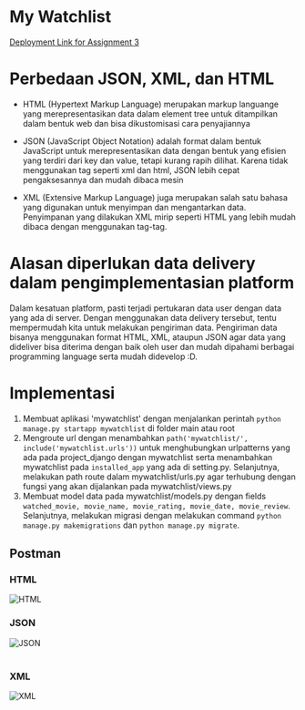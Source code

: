 # My Watchlist
[Deployment Link for Assignment 3](http://tugas2yudi.herokuapp.com/mywatchlist/)

# Perbedaan JSON, XML, dan HTML
* HTML (Hypertext Markup Language) merupakan markup languange yang merepresentasikan data dalam element tree untuk ditampilkan dalam bentuk web dan bisa dikustomisasi cara penyajiannya

* JSON (JavaScript Object Notation) adalah format dalam bentuk JavaScript untuk merepresentasikan data dengan bentuk yang efisien yang terdiri dari key dan value, tetapi kurang rapih dilihat. Karena tidak menggunakan tag seperti xml dan html, JSON lebih cepat pengaksesannya dan mudah dibaca mesin

* XML (Extensive Markup Language) juga merupakan salah satu bahasa yang digunakan untuk menyimpan dan mengantarkan data. Penyimpanan yang dilakukan XML mirip seperti HTML yang lebih mudah dibaca dengan menggunakan tag-tag.

# Alasan diperlukan data delivery dalam pengimplementasian platform
Dalam kesatuan platform, pasti terjadi pertukaran data user dengan data yang ada di server. Dengan menggunakan data delivery tersebut, tentu mempermudah kita untuk melakukan pengiriman data. Pengiriman data bisanya menggunakan format HTML, XML, ataupun JSON agar data yang dideliver bisa diterima dengan baik oleh user dan mudah dipahami berbagai programming language serta mudah didevelop :D.

# Implementasi
1. Membuat aplikasi 'mywatchlist' dengan menjalankan perintah `python manage.py startapp mywatchlist` di folder main atau root
2. Mengroute url dengan menambahkan `path('mywatchlist/', include('mywatchlist.urls'))` untuk menghubungkan urlpatterns yang ada pada project_django dengan mywatchlist serta menambahkan mywatchlist pada `installed_app` yang ada di setting.py. Selanjutnya, melakukan path route dalam mywatchlist/urls.py agar terhubung dengan fungsi yang akan dijalankan pada mywatchlist/views.py
3. Membuat model data pada mywatchlist/models.py dengan fields `watched_movie, movie_name, movie_rating, movie_date, movie_review`. Selanjutnya, melakukan migrasi dengan melakukan command `python manage.py makemigrations` dan `python manage.py migrate`.

## Postman
### HTML
![HTML]("../static/mywatch_html.svg")

### JSON
![JSON]("../static/mywatch_json.svg")
<br/><br/>

### XML
![XML]("../static/mywatch_xml.svg")
<br/><br/>
